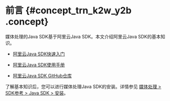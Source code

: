 # 前言 {#concept_trn_k2w_y2b .concept}

媒体处理的Java SDK基于阿里云Java SDK。本文介绍阿里云Java SDK的基本知识。

-   [阿里云Java SDK快速入门](https://help.aliyun.com/document_detail/66496.html)

-   [阿里云Java SDK使用手册](https://help.aliyun.com/document_detail/52740.html)

-   [阿里云Java SDK GitHub仓库](https://github.com/aliyun/aliyun-openapi-java-sdk)


了解基本知识后，您可以进行媒体处理Java SDK的安装。详情参见 [媒体处理 \> SDK参考 \> Java SDK \> 安装](https://help.aliyun.com/document_detail/55736.html)。

